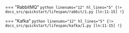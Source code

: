 === "RabbitMQ"
    ```python linenums="12" hl_lines="5"
    {!> docs_src/quickstart/lifespan/rabbit/1.py [ln:11-15] !}
    ```

=== "Kafka"
    ```python linenums="12" hl_lines="5"
    {!> docs_src/quickstart/lifespan/kafka/1.py [ln:11-15] !}
    ```
